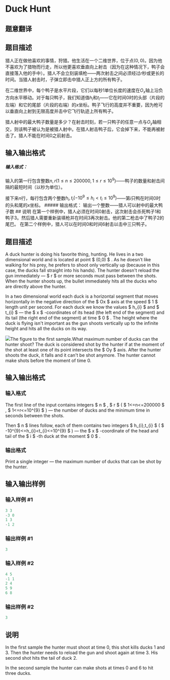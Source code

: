 # Duck Hunt

## 题意翻译

## 题目描述

猎人正在做他喜欢的事情，狩猎。他生活在一个二维世界，位于点$(0,0)$。因为他不喜欢为了猎物而行走，所以他更喜欢垂直向上射击（因为在这种情况下，鸭子会直接落入他的手中）。猎人不会立刻装填枪——两次射击之间必须经过$r$秒或更长的时间。当猎人射击时，子弹立即击中猎人正上方的所有鸭子。

在二维世界中，每个鸭子是水平片段，它们以每秒$1$单位长度的速度在$O_x$轴上沿负方向水平移动。对于每只鸭子，我们知道值$h_i$和$t_i$——它在时间$0$时的头部（片段的左端）和它的尾部（片段的右端）的$x$坐标。鸭子飞行的高度并不重要，因为枪可以垂直向上射到无限高度并击中它飞行轨迹上所有鸭子。

猎人射中的最大鸭子数量是多少？在射击时刻，若一只鸭子的任意一点与$O_y$轴相交，则该鸭子被认为是被猎人射中。在猎人射击鸭子后，它会掉下来，不能再被射击了。猎人不能在时间$0$之前射击。

## 输入输出格式

##### 输入格式：

输入的第一行包含整数$n,r(1\leq n\leq 200000,1\leq r\leq 10^9)$——鸭子的数量和射击间隔的最短时间（以秒为单位）。

接下来$n$行，每行包含两个整数$h_i,t_i(-10^9\leq h_i<t_i\leq 10^9)$——第$i$只鸭在时间$0$时的头和尾的$x$坐标。 ##### 输出格式： 输出一个整数——猎人可以射中的最大鸭子数 ## 说明 在第一个样例中，猎人必须在时间$0$射击，这次射击会杀死鸭子$1$和鸭子$3$。然后猎人需要重新装填枪并在时间$3$再次射击。他的第二枪击中了鸭子$2$的尾巴。 在第二个样例中，猎人可以在时间$0$和时间$6$射击以击中三只鸭子。

## 题目描述

A duck hunter is doing his favorite thing, hunting. He lives in a two dimensional world and is located at point $ (0,0) $ . As he doesn't like walking for his prey, he prefers to shoot only vertically up (because in this case, the ducks fall straight into his hands). The hunter doesn't reload the gun immediately — $ r $ or more seconds must pass between the shots. When the hunter shoots up, the bullet immediately hits all the ducks who are directly above the hunter.

In a two dimensional world each duck is a horizontal segment that moves horizontally in the negative direction of the $ Ox $ axis at the speed $ 1 $ length unit per second. For each duck we know the values $ h_{i} $ and $ t_{i} $ — the $ x $ -coordinates of its head (the left end of the segment) and its tail (the right end of the segment) at time $ 0 $ . The height where the duck is flying isn't important as the gun shoots vertically up to the infinite height and hits all the ducks on its way.

![](https://cdn.luogu.com.cn/upload/vjudge_pic/CF542B/b9b110c2337ebfc34a1de8b6bb15ff8d640e40b5.png)The figure to the first sample.What maximum number of ducks can the hunter shoot? The duck is considered shot by the hunter if at the moment of the shot at least one of its point intersects the $ Oy $ axis. After the hunter shoots the duck, it falls and it can't be shot anymore. The hunter cannot make shots before the moment of time 0.

## 输入输出格式

### 输入格式

The first line of the input contains integers $ n $ , $ r $ ( $ 1<=n<=200000 $ , $ 1<=r<=10^{9} $ ) — the number of ducks and the minimum time in seconds between the shots.

Then $ n $ lines follow, each of them contains two integers $ h_{i},t_{i} $ ( $ -10^{9}<=h_{i}&lt;t_{i}<=10^{9} $ ) — the $ x $ -coordinate of the head and tail of the $ i $ -th duck at the moment $ 0 $ .

### 输出格式

Print a single integer — the maximum number of ducks that can be shot by the hunter.

## 输入输出样例

### 输入样例 #1

```cpp
3 3
-3 0
1 3
-1 2

```
### 输出样例 #1

```cpp
3

```
### 输入样例 #2

```cpp
4 5
-1 1
2 4
5 9
6 8

```
### 输出样例 #2

```cpp
3

```
## 说明

In the first sample the hunter must shoot at time 0, this shot kills ducks 1 and 3. Then the hunter needs to reload the gun and shoot again at time 3. His second shot hits the tail of duck 2.

In the second sample the hunter can make shots at times 0 and 6 to hit three ducks.


